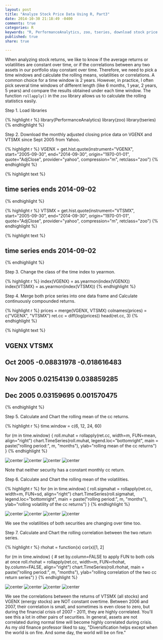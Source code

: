 ```yaml
---
layout: post
title: "Analyze Stock Price Data Using R, Part3"
date: 2014-10-30 21:18:49 -0400
comments: true
categories: R
keywords: "R, PerformanceAnalytics, zoo, tseries, download stock price data using R, analyze stock price data using R, rolling mean"
published: true
share: true

---
```


When analyzing stock returns, we like to know if the average returns or volatilities are constant over time, or if the correlations between any two assets in our portfolio stay constant over time. Therefore, we need to pick a time windows and calculate the rolling means, volatilities or correlations. A common choice for a time window is 2 years. However, in practice, I often pick several time windows of different length (like 6 months, 1 year, 2 years, 5 years) and compare the results obtained under each time window. The function `rollapply()` in the `zoo` library allows us to calculate the rolling statistics easily. 

Step 1. Load libraries

{% highlight r %}
library(PerformanceAnalytics)
library(zoo)
library(tseries)
{% endhighlight %}

Step 2. Download the monthly adjusted closing price data on VGENX and VTSMX since Sept 2005 from Yahoo.

{% highlight r %}
VGENX = get.hist.quote(instrument="VGENX", start="2005-09-30", 
                       end="2014-09-30", origin="1970-01-01",
                       quote="AdjClose", provider="yahoo", 
                       compression="m", retclass="zoo")
{% endhighlight %}



{% highlight text %}
## time series ends   2014-09-02
{% endhighlight %}



{% highlight r %}
VTSMX = get.hist.quote(instrument="VTSMX", start="2005-09-30", 
                       end="2014-09-30", origin="1970-01-01",
                       quote="AdjClose", provider="yahoo",
                       compression="m", retclass="zoo")
{% endhighlight %}



{% highlight text %}
## time series ends   2014-09-02
{% endhighlight %}

Step 3. Change the class of the time index to yearmon.

{% highlight r %}
index(VGENX) = as.yearmon(index(VGENX))
index(VTSMX) = as.yearmon(index(VTSMX))
{% endhighlight %}

Step 4. Merge both price series into one data frame and Calculate continuously compounded returns.

{% highlight r %}
prices = merge(VGENX, VTSMX)
colnames(prices) = c("VGENX", "VTSMX")
ret.cc = diff(log(prices))
head(ret.cc, 3)
{% endhighlight %}



{% highlight text %}
##                VGENX        VTSMX
## Oct 2005 -0.08831978 -0.018616483
## Nov 2005  0.02154139  0.038859285
## Dec 2005  0.03159695  0.001570475
{% endhighlight %}

Step 5. Calculate and Chart the rolling mean of the cc returns.

{% highlight r %}
time.window = c(6, 12, 24, 60)

for (m in time.window) {
        roll.muhat = rollapply(ret.cc, width=m, FUN=mean, align="right")
        chart.TimeSeries(roll.muhat, legend.loc="bottomright", 
                         main = paste("rolling period:", m, "months"), 
                         ylab="rolling mean of the cc returns")
}
{% endhighlight %}

![center](/../figs/2014-10-30-analyze-stock-price-data-using-r-part3/unnamed-chunk-5-1.png) ![center](/../figs/2014-10-30-analyze-stock-price-data-using-r-part3/unnamed-chunk-5-2.png) ![center](/../figs/2014-10-30-analyze-stock-price-data-using-r-part3/unnamed-chunk-5-3.png) ![center](/../figs/2014-10-30-analyze-stock-price-data-using-r-part3/unnamed-chunk-5-4.png) 

Note that neither security has a constant monthly cc return.

Step 6. Calculate and Chart the rolling mean of the volatilities.

{% highlight r %}
for (m in time.window) {
        roll.sigmahat = rollapply(ret.cc, width=m, FUN=sd, align="right")
        chart.TimeSeries(roll.sigmahat, legend.loc="bottomright", 
                         main = paste("rolling period:", m, "months"), 
                         ylab="rolling volatility of the cc returns")
}
{% endhighlight %}

![center](/../figs/2014-10-30-analyze-stock-price-data-using-r-part3/unnamed-chunk-6-1.png) ![center](/../figs/2014-10-30-analyze-stock-price-data-using-r-part3/unnamed-chunk-6-2.png) ![center](/../figs/2014-10-30-analyze-stock-price-data-using-r-part3/unnamed-chunk-6-3.png) ![center](/../figs/2014-10-30-analyze-stock-price-data-using-r-part3/unnamed-chunk-6-4.png) 

We see the volatilities of both securities are changing over time too.

Step 7. Calculate and Chart the rolling correlation between the two return series.

{% highlight r %}
rhohat = function(x) cor(x)[1, 2]

for (m in time.window) {
        # set by.column=FALSE to apply FUN to both cols at once
        roll.rhohat = rollapply(ret.cc, width=m, FUN=rhohat, by.column=FALSE, 
                                align="right") 
        chart.TimeSeries(roll.rhohat,
                         main = paste("rolling period:", m, "months"), 
                         ylab="rolling correlation of the two cc return series")
}
{% endhighlight %}

![center](/../figs/2014-10-30-analyze-stock-price-data-using-r-part3/unnamed-chunk-7-1.png) ![center](/../figs/2014-10-30-analyze-stock-price-data-using-r-part3/unnamed-chunk-7-2.png) ![center](/../figs/2014-10-30-analyze-stock-price-data-using-r-part3/unnamed-chunk-7-3.png) ![center](/../figs/2014-10-30-analyze-stock-price-data-using-r-part3/unnamed-chunk-7-4.png) 

We see the correlations between the returns of VTSMX (all stocks) and VGENX (energy stocks) are NOT constant overtime. Between 2006 and 2007, their correlation is small, and sometimes is even close to zero, but during the financial crisis of 2007 - 2011, they are highly correlated. You'll see this a lot in other pairs of securities. In general, assets are not correlated during normal time will become highly correlated during crisis. As my old finance professor liked to say, "Diversification helps except when the world is on fire. And some day, the world will be on fire."
